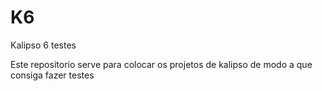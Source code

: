 # K6
Kalipso 6 testes

Este repositorio serve para colocar os projetos de kalipso de modo a que consiga fazer testes

